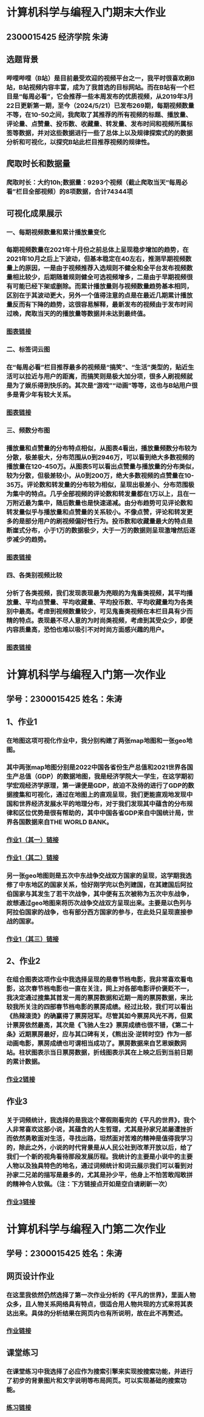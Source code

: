 # 计算机科学与编程入门期末大作业
## 2300015425 经济学院 朱涛
## 选题背景
###  哔哩哔哩（B站）是目前最受欢迎的视频平台之一，我平时很喜欢刷B站，B站视频内容丰富，成为了我首选的目标网站。而在B站有一个栏目是“每周必看”，它会推荐一些本周发布的优质视频，从2019年3月22日更新第一期，至今（2024/5/21）已发布269期，每期视频数量不等，在10-50之间，我爬取了其推荐的所有视频的标题、播放量、评论量、点赞量、投币数、收藏量、转发量、发布时间和视频所属标签等数据，并对这些数据进行一些了总体上以及规律探索式的的数据分析和可视化，以探究B站此栏目推荐视频的规律性。
## 爬取时长和数据量
### 爬取时长：大约10h;数据量：9293个视频（截止爬取当天“每周必看”栏目全部视频）的8项数据，合计74344项
## 可视化成果展示
### 一、每期视频数量和累计播放量变化
### 每期视频数量在2021年十月份之前总体上呈现稳步增加的趋势，在2021年10月之后上下波动，但基本稳定在40左右，推测早期视频数量上的原因，一是由于视频推荐入选规则不健全和全平台发布视频数量相比较少，后期随着规则健全可选视频增多，二是由于早期视频很有可能已经下架或删除。而累计播放量则与视频数量趋势基本相同，区别在于其波动更大，另外一个值得注意的点是在最近几期累计播放量反而有下降的趋势，这很容易解释，最新发布的视频由于发布时间过晚，爬取当天的的播放量等数据并未达到最终值。
###  [图表链接](https://zt156106.github.io/weekly_video_counts_and_view_counts.html)
### 二、标签词云图
### 在“每周必看”栏目推荐最多的视频是“搞笑”、“生活”类型的，贴近生活可以拉近与用户的距离，而搞笑则是极大加分项，很多人刷视频就是为了娱乐得到快乐的。其次是“游戏”“动画”等等，这也与B站用户很多是青少年有较大关系。
### [图表链接](https://zt156106.github.io/tag_wordcloud.html)
### 三、频数分布图
### 播放量和点赞量的分布特点相似，从图表4看出，播放量频数分布较为分散，极差极大，分布范围从0到2946万，可以看到绝大多数视频的播放量在120-450万。从图表5可以看出点赞量与播放量的分布类似，较为分散，但极差较小，从0到200万，绝大多数视频的点赞量在10-35万。评论数和转发量的分布较为相似，呈现出极差小、分布范围极为集中的特点。几乎全部视频的评论数和转发量都在1万以上，且在一万附近最为集中，随后数量也是快速递减。由分布趋势可见评论数和转发量似乎与播放量和点赞量的关系较小。不像点赞，评论和转发更多的是部分用户的刷视频偏好性行为。投币数和收藏量最大的特点是断崖式分布，小于1万的数据极少，大于一万的数据则呈现激增然后逐步减少的趋势。
### [图表链接](https://zt156106.github.io/timeline_histogram.html)
### 四、各类别视频比较
### 分析了各类视频，我们发现表现最为亮眼的为鬼畜类视频，其平均播放量、平均点赞量、平均收藏量、平均投币数、平均收藏量均为各类别中最高。考虑到视频数量较少，可见鬼畜类视频在本栏目具有少而精的特点。表现最不尽人意的为时尚类视频，考虑到其受众少，即便内容质量高，恐怕也难以吸引不对时尚方面感兴趣的用户。
### [图表链接](https://zt156106.github.io/bar_chart.html)





# 计算机科学与编程入门第一次作业
## 学号：2300015425  姓名：朱涛
## 1、作业1
### 在地图这项可视化作业中，我分别构建了两张map地图和一张geo地图。
### 其中两张map地图分别是2022中国各省份生产总值和2021世界各国生产总值（GDP）的数据地图，我是经济学院大一学生，在这学期初学宏观经济学原理，第一课便是GDP，故迫不及待的进行了GDP的数据搜集和可视化，通过在地图上的直观呈现，我们更能直观地发现中国和世界经济发展水平的地理分布，对于我们发现其中蕴含的分布规律和区位优势是很有帮助的，其中中国各省GDP来自中国统计局，世界各国数据来自THE WORLD BANK。
### [作业1（其一）链接](https://zt156106.github.io/GDP_of_China_by_province_map.html)
### [作业1（其二）链接](https://zt156106.github.io/world_GDP_by_country_map.html)
### 另一张geo地图则是五次中东战争交战双方国家的呈现，这学期我选修了中东地区的国家关系，恰好刚学完以色列建国，在其建国后阿拉伯国家与其发生了若干次战争，其中便有五次被称为五次中东战争，故想通过geo地图来将历次战争交战双方呈现出来。主要是以色列与阿拉伯国家的战争，也有部分西方国家的参与，在此处只呈现直接参战的国家。
### [作业1（其三）链接](https://zt156106.github.io/Mideast_warship.html)
## 2、作业2
### 在组合图表这项作业中我选择呈现的是春节档电影，我非常喜欢看电影，这次春节档电影也一直在关注，网上对各部电影评价褒贬不一，我决定通过搜集其首发一周的票房数据和近期一周的票房数据，来比较我所关注的四部春节档电影的票房成绩。经过比较，我们可以看出《热辣滚烫》的确赢得了票房冠军。尽管其如今票房风光不再，但累计票房依然最高，其次是《飞驰人生2》票房成绩也很不错，《第二十条》近期票房最好，应与其口碑有关，《熊出没·逆转时空》作为一部动画电影，票房成绩也可谓相当成功了。票房数据来自艺恩娱数网站。柱状图表示当日票房数据，折线图表示其在上映之后到当前日期的累计数据。
### [作业2链接](https://zt156106.github.io/spring_festivals_films.html)
## 作业3
### 关于词频统计，我选择的是我这个寒假刚看完的《平凡的世界》，我个人非常喜欢这部小说，其蕴含的人生哲理，尤其是孙家兄弟屡遭挫折而依然勇敢面对生活，寻找出路，坦然面对苦难的精神是值得我学习的，除此之外，小说的时代背景是从人民公社到改革开放以后，给了我们一个新的视角看待那段发展历程。我统计的主要是小说中的主要人物以及独具特色的地名，通过词频统计和词云展示我们可以看到对孙家二兄弟的描写是最多的，尤其是孙少平，他身上不怕苦敢闯敢拼的精神令人钦佩。（注：下方链接点开如是空白请刷新一次）
### [作业3链接](https://zt156106.github.io/the_ordinary_world.html)
# 计算机科学与编程入门第二次作业
## 学号：2300015425  姓名：朱涛
## 网页设计作业
### 在这里我依然仍然选择了第一次作业分析的《平凡的世界》，里面人物众多，且人物关系网络具有特点，很适合用人物共现的方式来将其表达出来。具体的分析结果在网页内也有所说明，故在此不再赘述。
### [作业链接](https://zt156106.github.io/connection_3.html)
## 课堂练习
### 在课堂练习中我选择了必应作为搜索引擎来实现按搜索功能，并进行了初步的背景图片和文字说明等布局网页。可以实现基础的搜索功能。
### [练习链接](https://zt156106.github.io/HTML_biu2.html)
